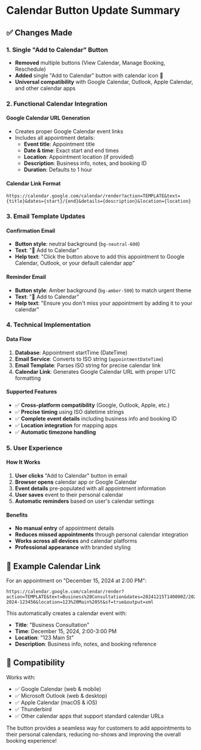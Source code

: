 # Calendar Button Update Summary

## ✅ Changes Made

### 1. Single "Add to Calendar" Button
- **Removed** multiple buttons (View Calendar, Manage Booking, Reschedule)
- **Added** single "Add to Calendar" button with calendar icon 📅
- **Universal compatibility** with Google Calendar, Outlook, Apple Calendar, and other calendar apps

### 2. Functional Calendar Integration

#### Google Calendar URL Generation
- Creates proper Google Calendar event links
- Includes all appointment details:
  - **Event title**: Appointment title
  - **Date & time**: Exact start and end times
  - **Location**: Appointment location (if provided)
  - **Description**: Business info, notes, and booking ID
  - **Duration**: Defaults to 1 hour

#### Calendar Link Format
```
https://calendar.google.com/calendar/render?action=TEMPLATE&text={title}&dates={start}/{end}&details={description}&location={location}
```

### 3. Email Template Updates

#### Confirmation Email
- **Button style**: neutral background (`bg-neutral-600`)
- **Text**: "📅 Add to Calendar"
- **Help text**: "Click the button above to add this appointment to Google Calendar, Outlook, or your default calendar app"

#### Reminder Email  
- **Button style**: Amber background (`bg-amber-500`) to match urgent theme
- **Text**: "📅 Add to Calendar" 
- **Help text**: "Ensure you don't miss your appointment by adding it to your calendar"

### 4. Technical Implementation

#### Data Flow
1. **Database**: Appointment startTime (DateTime)
2. **Email Service**: Converts to ISO string (`appointmentDateTime`)
3. **Email Template**: Parses ISO string for precise calendar link
4. **Calendar Link**: Generates Google Calendar URL with proper UTC formatting

#### Supported Features
- ✅ **Cross-platform compatibility** (Google, Outlook, Apple, etc.)
- ✅ **Precise timing** using ISO datetime strings
- ✅ **Complete event details** including business info and booking ID
- ✅ **Location integration** for mapping apps
- ✅ **Automatic timezone handling**

### 5. User Experience

#### How It Works
1. **User clicks** "Add to Calendar" button in email
2. **Browser opens** calendar app or Google Calendar
3. **Event details** pre-populated with all appointment information
4. **User saves** event to their personal calendar
5. **Automatic reminders** based on user's calendar settings

#### Benefits
- **No manual entry** of appointment details
- **Reduces missed appointments** through personal calendar integration
- **Works across all devices** and calendar platforms
- **Professional appearance** with branded styling

## 🔗 Example Calendar Link

For an appointment on "December 15, 2024 at 2:00 PM":

```
https://calendar.google.com/calendar/render?action=TEMPLATE&text=Business%20Consultation&dates=20241215T140000Z/20241215T150000Z&details=Appointment%20with%20Your%20Business%0A%0ANotes:%20Please%20bring%20ID%0A%0ABooking%20ID:%20LK-2024-123456&location=123%20Main%20St&sf=true&output=xml
```

This automatically creates a calendar event with:
- **Title**: "Business Consultation"
- **Time**: December 15, 2024, 2:00-3:00 PM
- **Location**: "123 Main St"
- **Description**: Business info, notes, and booking reference

## 📱 Compatibility

Works with:
- ✅ Google Calendar (web & mobile)
- ✅ Microsoft Outlook (web & desktop)
- ✅ Apple Calendar (macOS & iOS)
- ✅ Thunderbird
- ✅ Other calendar apps that support standard calendar URLs

The button provides a seamless way for customers to add appointments to their personal calendars, reducing no-shows and improving the overall booking experience! 